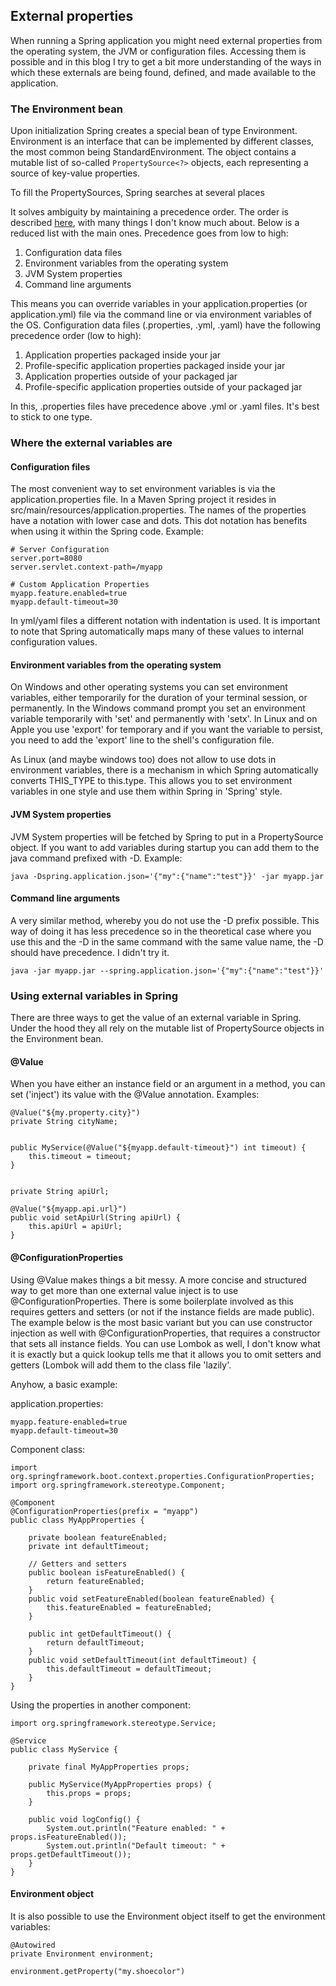 ## External properties

When running a Spring application you might need external properties from the operating system, the JVM or configuration files. Accessing them is possible and in this blog I try to get a bit more understanding of the ways in which these externals are being found, defined, and made available to the application.

### The Environment bean

Upon initialization Spring creates a special bean of type Environment. Environment is an interface that can be implemented by different classes, the most common being StandardEnvironment. The object contains a mutable list of so-called ```PropertySource<?>``` objects, each representing a source of key-value properties.

To fill the PropertySources, Spring searches at several places

It solves ambiguity by maintaining a precedence order. The order is described [here](https://docs.spring.io/spring-boot/reference/features/external-config.html), with many things I don't know much about. Below is a reduced list with the main ones. Precedence goes from low to high:

1. Configuration data files
2. Environment variables from the operating system
3. JVM System properties
4. Command line arguments 

This means you can override variables in your application.properties (or application.yml) file via the command line or via environment variables of the OS. Configuration data files (.properties, .yml, .yaml) have the following precedence order (low to high):

1. Application properties packaged inside your jar
2. Profile-specific application properties packaged inside your jar
3. Application properties outside of your packaged jar
4. Profile-specific application properties outside of your packaged jar

In this, .properties files have precedence above .yml or .yaml files. It's best to stick to one type.

### Where the external variables are

#### Configuration files

The most convenient way to set environment variables is via the application.properties file. In a Maven Spring project it resides in src/main/resources/application.properties. The names of the properties have a notation with lower case and dots. This dot notation has benefits when using it within the Spring code. Example:

```
# Server Configuration
server.port=8080
server.servlet.context-path=/myapp

# Custom Application Properties
myapp.feature.enabled=true
myapp.default-timeout=30
```

In yml/yaml files a different notation with indentation is used. It is important to note that Spring automatically maps many of these values to internal configuration values.

#### Environment variables from the operating system

On Windows and other operating systems you can set environment variables, either temporarily for the duration of your terminal session, or permanently. In the Windows command prompt you set an environment variable temporarily with 'set' and permanently with 'setx'. In Linux and on Apple you use 'export' for temporary and if you want the variable to persist, you need to add the 'export' line to the shell's configuration file.

As Linux (and maybe windows too) does not allow to use dots in environment variables, there is a mechanism in which Spring automatically converts THIS_TYPE to this.type. This allows you to set environment variables in one style and use them within Spring in 'Spring' style.

#### JVM System properties

JVM System properties will be fetched by Spring to put in a PropertySource object. If you want to add variables during startup you can add them to the java command prefixed with -D. Example:

```
java -Dspring.application.json='{"my":{"name":"test"}}' -jar myapp.jar
```` 

#### Command line arguments

A very similar method, whereby you do not use the -D prefix possible. This way of doing it has less precedence so in the theoretical case where you use this and the -D in the same command with the same value name, the -D should have precedence. I didn't try it.

```
java -jar myapp.jar --spring.application.json='{"my":{"name":"test"}}'
```

### Using external variables in Spring

There are three ways to get the value of an external variable in Spring. Under the hood they all rely on the mutable list of PropertySource objects in the Environment bean.

#### @Value

When you have either an instance field or an argument in a method, you can set ('inject') its value with the @Value annotation. Examples:

```
@Value("${my.property.city}")
private String cityName;


public MyService(@Value("${myapp.default-timeout}") int timeout) {
    this.timeout = timeout;
}


private String apiUrl;

@Value("${myapp.api.url}")
public void setApiUrl(String apiUrl) {
    this.apiUrl = apiUrl;
}
```

#### @ConfigurationProperties

Using @Value makes things a bit messy. A more concise and structured way to get more than one external value inject is to use @ConfigurationProperties. There is some boilerplate involved as this requires getters and setters (or not if the instance fields are made public). The example below is the most basic variant but you can use constructor injection as well with @ConfigurationProperties, that requires a constructor that sets all instance fields. You can use Lombok as well, I don't know what it is exactly but a quick lookup tells me that it allows you to omit setters and getters (Lombok will add them to the class file 'lazily'.

Anyhow, a basic example:

application.properties:

```
myapp.feature-enabled=true
myapp.default-timeout=30
```

Component class:

```
import org.springframework.boot.context.properties.ConfigurationProperties;
import org.springframework.stereotype.Component;

@Component
@ConfigurationProperties(prefix = "myapp")
public class MyAppProperties {

    private boolean featureEnabled;
    private int defaultTimeout;

    // Getters and setters
    public boolean isFeatureEnabled() {
        return featureEnabled;
    }
    public void setFeatureEnabled(boolean featureEnabled) {
        this.featureEnabled = featureEnabled;
    }

    public int getDefaultTimeout() {
        return defaultTimeout;
    }
    public void setDefaultTimeout(int defaultTimeout) {
        this.defaultTimeout = defaultTimeout;
    }
}
```

Using the properties in another component:

```
import org.springframework.stereotype.Service;

@Service
public class MyService {

    private final MyAppProperties props;

    public MyService(MyAppProperties props) {
        this.props = props;
    }

    public void logConfig() {
        System.out.println("Feature enabled: " + props.isFeatureEnabled());
        System.out.println("Default timeout: " + props.getDefaultTimeout());
    }
}
```

#### Environment object

It is also possible to use the Environment object itself to get the environment variables:

```
@Autowired
private Environment environment;

environment.getProperty("my.shoecolor")
```